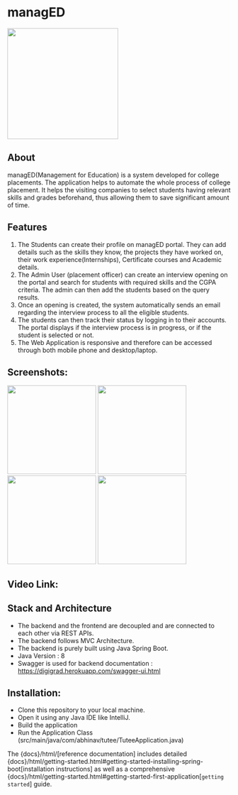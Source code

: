 # managED

<img src="https://drive.google.com/file/d/1ASTZLcO5jXPKnZnzNupGV8iX8IsVUgRR/view?usp=sharing" width="250" height="250"/>

## About

managED(Management for Education) is a system developed for college placements. 
The application helps to automate the whole process of college placement. 
It helps the visiting companies to select students having relevant skills and grades beforehand, thus allowing them to save significant amount of time.

## Features

1. The Students can create their profile on managED portal. They can add details such as the skills they know, the projects they have worked on, their work experience(Internships), Certificate courses and Academic details.
2. The Admin User (placement officer) can create an interview opening on the portal and search for students with required skills and the CGPA criteria. The admin can then add the students based on the query results.
3. Once an opening is created, the system automatically sends an email regarding the interview process to all the eligible students.
4. The students can then track their status by logging in to their accounts. The portal displays if the interview process is in progress, or if the student is selected or not.
5. The Web Application is responsive and therefore can be accessed through both mobile phone and desktop/laptop.

## Screenshots:

<p float="left">
  <img src="https://drive.google.com/file/d/1DbuCxFhGTs6qkW2NuSMSjuA63zQsxbZm/view?usp=sharing" width="200" />
  <img src="https://drive.google.com/file/d/1P8moQ6CiHRwHByEl9rniq7TugVGnmCtH/view?usp=sharing" width="200" /> 
  <img src="https://drive.google.com/file/d/1ms-HYymJ6snFjavKiV1STx3ACEY_Scy8/view?usp=sharing" width="200" />
  <img src="https://drive.google.com/file/d/1ZNAKl91QXsE4roPthxWe1Y_qXAPil6Y8/view?usp=sharing" width="200" />
</p>


## Video Link:

## Stack and Architecture

- The backend and the frontend are decoupled and are connected to each other via REST APIs.
- The backend follows MVC Architecture.
- The backend is purely built using Java Spring Boot.
- Java Version : 8
- Swagger is used for backend documentation : https://digigrad.herokuapp.com/swagger-ui.html


## Installation:
- Clone this repository to your local machine. 
- Open it using any Java IDE like IntelliJ. 
- Build the application
- Run the Application Class (src/main/java/com/abhinav/tutee/TuteeApplication.java)

The {docs}/html/[reference documentation] includes detailed {docs}/html/getting-started.html#getting-started-installing-spring-boot[installation instructions] as well as a comprehensive {docs}/html/getting-started.html#getting-started-first-application[``getting started``] guide.
